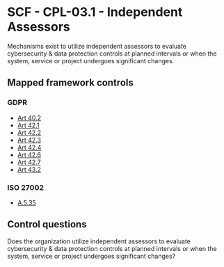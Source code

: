# SCF - CPL-03.1 - Independent Assessors
Mechanisms exist to utilize independent assessors to evaluate cybersecurity & data protection controls at planned intervals or when the system, service or project undergoes significant changes.
## Mapped framework controls
### GDPR
- [Art 40.2](../gdpr/art40.md#Article-402)
- [Art 42.1](../gdpr/art42.md#Article-421)
- [Art 42.2](../gdpr/art42.md#Article-422)
- [Art 42.3](../gdpr/art42.md#Article-423)
- [Art 42.4](../gdpr/art42.md#Article-424)
- [Art 42.6](../gdpr/art42.md#Article-426)
- [Art 42.7](../gdpr/art42.md#Article-427)
- [Art 43.2](../gdpr/art43.md#Article-432)
  
### ISO 27002
- [A.5.35](../iso27002/a-5.md#a535)
  
## Control questions
Does the organization utilize independent assessors to evaluate cybersecurity & data protection controls at planned intervals or when the system, service or project undergoes significant changes?
  